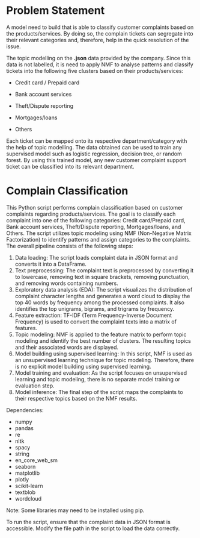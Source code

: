 # Problem Statement 

A model need to build that is able to classify customer complaints based on the products/services. By doing so, the complain tickets can segregate into their relevant categories and, therefore, help in the quick resolution of the issue.

The topic modelling on the <b>.json</b> data provided by the company. Since this data is not labelled, it is need to apply NMF to analyse patterns and classify tickets into the following five clusters based on their products/services:

* Credit card / Prepaid card

* Bank account services

* Theft/Dispute reporting

* Mortgages/loans

* Others 


Each ticket can be mapped onto its respective department/category with the help of topic modelling. The data obtained can be used to train any supervised model such as logistic regression, decision tree, or random forest. By using this trained model, any new customer complaint support ticket can be classified into its relevant department.

# Complain Classification
This Python script performs complain classification based on customer complaints regarding products/services. The goal is to classify each complaint into one of the following categories: Credit card/Prepaid card, Bank account services, Theft/Dispute reporting, Mortgages/loans, and Others. The script utilizes topic modeling using NMF (Non-Negative Matrix Factorization) to identify patterns and assign categories to the complaints. The overall pipeline consists of the following steps:

1. Data loading: The script loads complaint data in JSON format and converts it into a DataFrame.
2. Text preprocessing: The complaint text is preprocessed by converting it to lowercase, removing text in square brackets, removing punctuation, and removing words containing numbers.
3. Exploratory data analysis (EDA): The script visualizes the distribution of complaint character lengths and generates a word cloud to display the top 40 words by frequency among the processed complaints. It also identifies the top unigrams, bigrams, and trigrams by frequency.
4. Feature extraction: TF-IDF (Term Frequency-Inverse Document Frequency) is used to convert the complaint texts into a matrix of features.
5. Topic modeling: NMF is applied to the feature matrix to perform topic modeling and identify the best number of clusters. The resulting topics and their associated words are displayed.
6. Model building using supervised learning: In this script, NMF is used as an unsupervised learning technique for topic modeling. Therefore, there is no explicit model building using supervised learning.
7. Model training and evaluation: As the script focuses on unsupervised learning and topic modeling, there is no separate model training or evaluation step.
8. Model inference: The final step of the script maps the complaints to their respective topics based on the NMF results.

Dependencies:
- numpy
- pandas
- re
- nltk
- spacy
- string
- en_core_web_sm
- seaborn
- matplotlib
- plotly
- scikit-learn
- textblob
- wordcloud

Note: Some libraries may need to be installed using pip.

To run the script, ensure that the complaint data in JSON format is accessible. Modify the file path in the script to load the data correctly.
